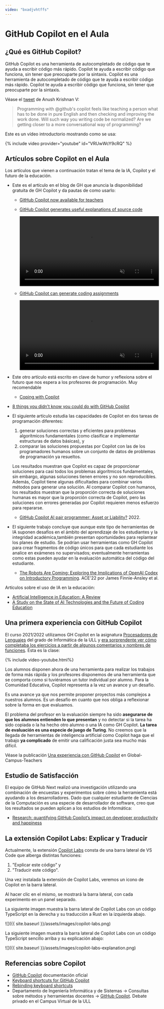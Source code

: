 ```yaml
---
video: "bxadjvhtffs"
---
```


# GitHub Copilot en el Aula

## ¿Qué es GitHub Copilot?

GitHub Copilot es una herramienta de autocompletado de código que te ayuda a escribir código más rápido. Copilot te ayuda a escribir código que funciona, sin tener que preocuparte por la sintaxis. Copilot es una herramienta de autocompletado de código que te ayuda a escribir código más rápido. Copilot te ayuda a escribir código que funciona, sin tener que preocuparte por la sintaxis.

Véase el [tweet](https://twitter.com/Anush_krishna_v/status/1456547858321076229) de Anush Krishnan V:

> Programming with @github's copilot feels like teaching a person what has to be done in pure English and then checking and improving the work done. Will such way you writing code be normalized? Are we getting closer to a more conversational way of programming?

Este es un vídeo introductorio mostrando como se usa:

{% include video provider="youtube" id="VRUwWcY9cRQ" %}

## Artículos sobre Copilot en el Aula


Los  artículos que vienen a continuación tratan el tema de la IA, Copilot y el futuro de la educación.

* Este es el artículo en el blog de GH que anuncia la disponibilidad gratuita de GH Copilot y da pautas de como usarlo:

  - [GitHub Copilot now available for teachers](https://github.blog/2022-09-08-github-copilot-now-available-for-teachers/)
  - [GitHub Copilot generates useful explanations of source code](https://github.blog/2022-09-08-github-copilot-now-available-for-teachers/#github-copilot-generates-useful-explanations-of-source-code)

    <video width="100%" loop="" controls="" autoplay="" muted=""><source src="https://github.blog/wp-content/uploads/2022/09/assignmentexplain-Smallest.mp4" type="video/mp4"></video>

  - [GitHub Copilot can generate coding assignments](https://github.blog/2022-09-08-github-copilot-now-available-for-teachers/#github-copilot-can-generate-coding-assignments)

    <video width="100%" loop="" controls="" autoplay="" muted=""><source src="https://github.blog/wp-content/uploads/2022/09/generation-Boxing.mp4" type="video/mp4"></video>

* Este otro artículo está escrito en clave de humor y reflexiona sobre el futuro que nos espera a los profesores de programación. Muy recomendable
  - [Coping with Copilot](https://www.sigarch.org/coping-with-copilot/)

* [8 things you didn’t know you could do with GitHub Copilot](https://github.blog/2022-09-14-8-things-you-didnt-know-you-could-do-with-github-copilot/)


- El siguiente artículo estudia las capacidades de Copilot en dos tareas de programación diferentes:

  1. generar soluciones correctas y eficientes para problemas algorítmicos fundamentales (como clasificar e implementar estructuras de datos básicas), y 
  2. comparar las soluciones propuestas por Copilot con las de los programadores humanos sobre un conjunto de datos de problemas de programación ya resueltos. 
  
  Los resultados muestran que Copilot es capaz de proporcionar soluciones para casi todos los problemas algorítmicos fundamentales, sin embargo, algunas soluciones tienen errores y no son reproducibles. Además, Copilot tiene algunas dificultades para combinar varios métodos para generar una solución. Al comparar Copilot con humanos, los resultados muestran que la proporción correcta de soluciones humanas es mayor que la proporción correcta de Copilot, pero las soluciones con errores generadas por Copilot requieren menos esfuerzo para repararse.

  * [GitHub Copilot AI pair programmer: Asset or Liability?](https://arxiv.org/abs/2206.15331) 2022. 

* El siguiente trabajo concluye que aunque este tipo de herramientas de IA suponen desafíos en el ámbito del aprendizaje de los estudiantes y la integridad académica,también presentan oportunidades  para replantear los planes de estudio. Se podrían usar herramientas como GH Copilot para crear fragmentos de código únicos para que cada estudiante los analice en exámenes no supervisados; eventualmente herramientas como estas pueden ayudar en la evaluación automática del código del estudiante.

  - [The Robots Are Coming: Exploring the Implications of OpenAI Codex on Introductory Programming](https://dl.acm.org/doi/pdf/10.1145/3511861.3511863). ACE'22 por James Finnie-Ansley et al.

<!--
* [Choose your programming copilot: a comparison of the program synthesis performance of github copilot and genetic programming](https://dl.acm.org/doi/abs/10.1145/3512290.3528700) 
  - This paper compares GitHub Copilot on a standard program synthesis benchmark
problems  with other programs taken from the  genetic programming literature. They conclude that GitHub Copilot and GP perform similar on the
studied benchmark problems. Overall, GP can solve more problems,
but this comes at the price of practical usage, as GP usually needs
many expensive hand-labeled training cases and takes too much
time to generate a solution. Furthermore, the suggestions of GitHub
Copilot are usually human readable while source code generated by
GP is often bloated and difficult to understand.
-->

Artículos sobre el uso de IA en la educación:

* [Artificial Intelligence in Education: A Review](https://ieeexplore.ieee.org/abstract/document/9069875)
* [A Study on the  State of AI Technologies and the Future of Coding Education](https://koreascience.kr/article/JAKO202028851207247.pdf)
<!-- * [Monitoring the Progress of Programming Students Supported by a Digital Teaching Assistant](https://link.springer.com/chapter/10.1007/978-3-319-65340-2_7) -->

## Una primera experiencia con GitHub Copilot

El curso 2021/2022 utilizamos GH Copilot en la asignatura [Procesadores de Lenguajes](https://ull-esit-gradoii-pl.github.io/) del grado de Informática de la ULL y <a href="https://youtu.be /bxadjvhtffs" target="_blank">era sorprendente ver cómo completaba los ejercicios a partir de algunos comentarios y nombres de funciones</a>. Esta es la clase:

{% include video-youtube.html%}

Los alumnos disponen ahora de una herramienta para realizar los trabajos de forma más rápida y los profesores disponemos de una herramienta que se comporta como si tuviéramos un tutor individual por alumno. Para la Comunidad Educativa, Copilot representa a la vez un avance y un desafío. 

Es una avance ya que nos permite proponer proyectos más complejos a nuestros alumnos. Es un desafío en cuanto que nos obliga a reflexionar sobre  la forma en que evaluamos.

El problema del profesor en la evaluación siempre ha sido **asegurarse de que los alumnos entienden lo que presentan** y no detectar si la tarea ha sido copiada o la ha hecho otro alumno o una IA como GH Copilot. **La tarea de evaluación es una especie de juego de Turing**. No creemos que la llegada de herramientas de inteligencia artificial como Copilot haga que el trabajo **ya complicado** de emitir una calificación justa sea mucho más difícil.

Véase la publicación [Una experiencia con GitHub Copilot](https://github.com/community/Global-Campus-Teachers/discussions/118#discussioncomment-3606379) en Global-Campus-Teachers

## Estudio de Satisfacción 


El equipo de GitHub Next realizó una investigación utilizando una combinación de encuestas y experimentos sobre cómo la herramienta está ayudando a los desarrolladores. Dado que cualquier estudiante de Ciencias de la Computación es una especie de desarrollador de software, creo que los resultados se pueden aplican a los estudios de Informática:

* [Research: quantifying GitHub Copilot’s impact on developer productivity and happiness](https://github.blog/2022-09-07-research-quantifying-github-copilots-impact-on-developer-productivity-and-happiness/)

## La extensión Copilot Labs: Explicar y Traducir

Actualmente, la extensión [Copilot Labs](https://marketplace.visualstudio.com/items?itemName=GitHub.copilot-labs) consta de una barra lateral de VS Code que alberga distintas funciones: 

1. "Explicar este código" y 
2. "Traducir este código". 

Una vez instalada la extensión de Copilot Labs, veremos un icono de Copilot  en la barra lateral. 

Al hacer clic en el mismo, se mostrará la barra lateral, con cada experimento en un panel separado. 

La siguiente imagen muestra la barra lateral de Copilot Labs con un código TypeScript en la derecha y su traducción a Rust en la izquierda abajo.

![]({{ site.baseurl }}/assets/images/copilot-labs.png)

La siguiente imagen muestra la barra lateral de Copilot Labs con un código TypeScript sencillo arriba y su explicación abajo:

![]({{ site.baseurl }}/assets/images/copilot-labs-explanation.png)


## Referencias sobre Copilot

* [GitHub Copilot](https://docs.github.com/en/copilot) documentación oficial
* [Keyboard shortcuts for GitHub Copilot](https://docs.github.com/en/copilot/configuring-github-copilot/configuring-github-copilot-in-visual-studio-code#keyboard-shortcuts-for-github-copilot)
* [Rebinding keyboard shortcuts](https://docs.github.com/en/copilot/configuring-github-copilot/configuring-github-copilot-in-visual-studio-code#rebinding-keyboard-shortcuts)
* Departamento de Ingeniería Informática y de Sistemas →
Consultas sobre métodos y herramientas docentes → [GitHub Copilot](https://campusvirtual.ull.es/entornos/mod/forum/discuss.php?d=28352#p50499). Debate privado en el Campus Virtual de la ULL